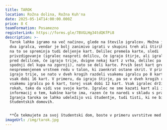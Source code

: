```yaml
---
title: TAROK
location: Rožna dolina, Rožna Kuh'na
date: 2025-05-14T14:00:00.000Z
price: 8 €
teamFormation: Posamezno
registerLink: https://forms.gle/7BVGLHg34tdQKfPi8
description: >-
  Tarok lahko igramo na več načinov, glede na število igralcev. Možna je igra za
  dva igralca, vendar je bolj zanimivo igrati v skupini treh ali štirih. Glede
  na to se spreminja tudi deljenje kart. Delilec premeša karte, sledi
  privzdigovanje (igralec nasproti delilcu, če igrajo štirje, ali igralec tik
  pred delilcem, če igrajo trije, dvigne nekaj kart z vrha, delilec pa postavi
  spodnji del kupa na zgornji), nato se deli karte. Prvih šest kart gre v
  nespremenjenem vrstnem redu v talon, ki zaenkrat ostane skrit. V primeru, da
  igrajo trije, se nato v dveh krogih razdeli vsakemu igralcu po 8 kart, torej
  vsak dobi 16 kart. V primeru, da igrajo štirje, pa se v dveh krogih razdeli
  vsakemu igralcu po 6 kart, torej vsak dobi 12 kart. Vsak igralec drži karte v
  rokah, tako da vidi vse svoje karte. Igralec ne sme kazati kart ali izdati
  informacij o tem, kakšne karte ima, razen če to naredi v skladu s pravili.
  Igranja taroka se lahko udeležijo vsi študentje, tudi tisti, ki ne bivajo v
  študentskih domovih.


  **Če tekmujete za svoj študentski dom, boste v primeru uvrstitve med prve tri prinesli domu za 1. mesto 8 točk, za 2. mesto 6 točk in za 3. mesto 4 točke.**
imageUrl: /img/tarok.jpg
---
```

